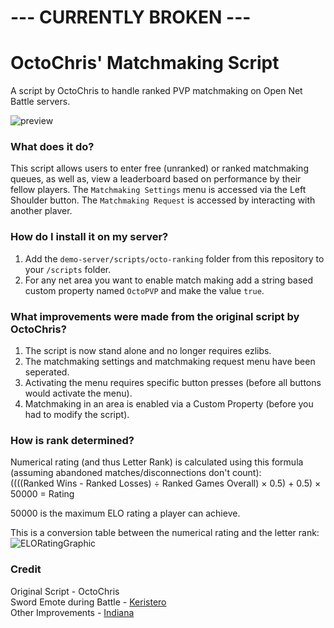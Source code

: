 # --- CURRENTLY BROKEN ---

# OctoChris' Matchmaking Script
A script by OctoChris to handle ranked PVP matchmaking on Open Net Battle servers.

![preview](https://github.com/user-attachments/assets/bf010971-1783-451a-befd-b6decb6cfeeb)

### What does it do?

This script allows users to enter free (unranked) or ranked matchmaking queues, as well as, view a leaderboard based on performance by their fellow players. The `Matchmaking Settings` menu is accessed via the Left Shoulder button. The `Matchmaking Request` is accessed by interacting with another plaver.

### How do I install it on my server?

1. Add the `demo-server/scripts/octo-ranking` folder from this repository to your `/scripts` folder.
2. For any net area you want to enable match making add a string based custom property named `OctoPVP` and make the value `true`. 

### What improvements were made from the original script by OctoChris?

1. The script is now stand alone and no longer requires ezlibs.
2. The matchmaking settings and matchmaking request menu have been seperated.
3. Activating the menu requires specific button presses (before all buttons would activate the menu).
4. Matchmaking in an area is enabled via a Custom Property (before you had to modify the script). 

### How is rank determined?

Numerical rating (and thus Letter Rank) is calculated using this formula (assuming abandoned matches/disconnections don't count):<br> 
((((Ranked Wins - Ranked Losses) ÷ Ranked Games Overall) × 0.5) + 0.5) × 50000 = Rating

50000 is the maximum ELO rating a player can achieve.

This is a conversion table between the numerical rating and the letter rank: 
![ELORatingGraphic](https://github.com/user-attachments/assets/5bd2cfe0-23d1-46d5-8c5f-02e3a8e87409)

### Credit

Original Script - OctoChris<br>
Sword Emote during Battle - [Keristero](https://github.com/Keristero/)<br>
Other Improvements - [Indiana](https://github.com/indianajson/)
